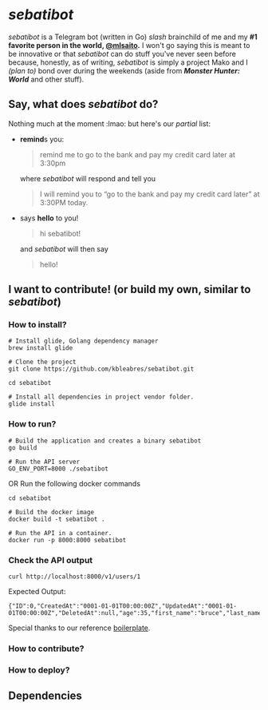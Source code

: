 # *sebatibot*

*sebatibot* is a Telegram bot (written in Go) *slash* brainchild of me and my **#1 favorite person in the world, [@mlsaito](https://github.com/mlsaito).** I won't go saying this is meant to be innovative or that *sebatibot* can do stuff you've never seen before because, honestly, as of writing, *sebatibot* is simply a project Mako and I *(plan to)* bond over during the weekends (aside from *__Monster Hunter: World__* and other stuff).

## Say, what does *sebatibot* do?

Nothing much at the moment :lmao: but here's our *partial* list:
- **remind**s you:

  > remind me to go to the bank and pay my credit card later at 3:30pm

  where *sebatibot* will respond and tell you

  > I will remind you to “go to the bank and pay my credit card later” at 3:30PM today.

- says **hello** to you!

  > hi sebatibot!

  and *sebatibot* will then say

  > hello!

## I want to contribute! (or build my own, similar to *sebatibot*)
### How to install?
```
# Install glide, Golang dependency manager
brew install glide

# Clone the project
git clone https://github.com/kbleabres/sebatibot.git

cd sebatibot

# Install all dependencies in project vendor folder.
glide install

```
### How to run?
```
# Build the application and creates a binary sebatibot
go build

# Run the API server
GO_ENV_PORT=8000 ./sebatibot

```

OR Run the following docker commands
```
cd sebatibot

# Build the docker image
docker build -t sebatibot .

# Run the API in a container.
docker run -p 8000:8000 sebatibot
```
### Check the API output
```
curl http://localhost:8000/v1/users/1
```
Expected Output:
```
{"ID":0,"CreatedAt":"0001-01-01T00:00:00Z","UpdatedAt":"0001-01-01T00:00:00Z","DeletedAt":null,"age":35,"first_name":"bruce","last_name":"wayne"}
```

Special thanks to our reference [boilerplate](https://github.com/sjoshi6/go-rest-api-boilerplate).
### How to contribute?
### How to deploy?

## Dependencies

